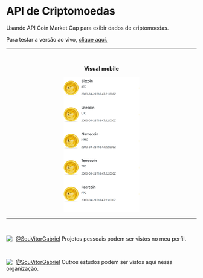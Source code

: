 # API de Criptomoedas
Usando API Coin Market Cap para exibir dados de criptomoedas.

Para testar a versão ao vivo, [clique aqui.](https://cursos-e-estudos.github.io/front-criptomoedas-API/)
<br>


---

<br>


<p align="center">
<b> Visual mobile </b>
</p>
<p align="center">
  <img width="200" src="assets/screenshot1.png">
</p>

---
<br>

[<img align="left" width="25" url="https://github.com/souvitorgabriel" src="https://avatars0.githubusercontent.com/u/29991853?s=460&u=416e49036d2486832c45c6cb26c65e24690a3c8a&v=4">](https://github.com/souvitorgabriel) [@SouVitorGabriel](https://github.com/souvitorgabriel) Projetos pessoais podem ser vistos no meu perfil.

<br>

[<img align="left" width="25" url="https://github.com/cursos-e-estudos" src="https://avatars0.githubusercontent.com/u/75458214">](https://github.com/cursos-e-estudos) [@SouVitorGabriel](https://github.com/cursos-e-estudos) Outros estudos podem ser vistos aqui nessa organização.